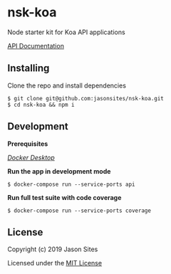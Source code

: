 # nsk-koa
Node starter kit for Koa API applications

[API Documentation](./documentation/README.md)

## Installing
Clone the repo and install dependencies
```shell
$ git clone git@github.com:jasonsites/nsk-koa.git
$ cd nsk-koa && npm i
```

## Development
**Prerequisites**

*[Docker Desktop](https://www.docker.com/products/docker-desktop)*

**Run the app in development mode**
```shell
$ docker-compose run --service-ports api
```

**Run full test suite with code coverage**
```shell
$ docker-compose run --service-ports coverage
```

## License
Copyright (c) 2019 Jason Sites

Licensed under the [MIT License](LICENSE.md)
